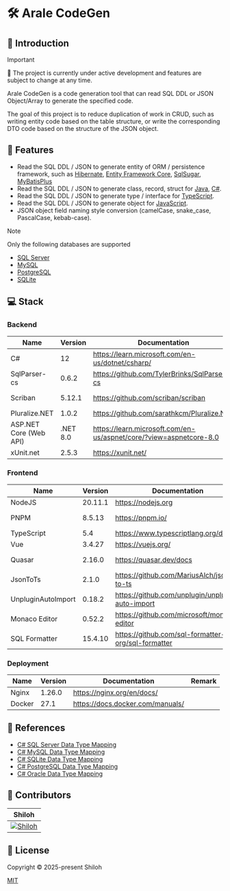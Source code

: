 # 🛠️ Arale CodeGen

## 🎤 Introduction

> [!IMPORTANT]
> 🚧 The project is currently under active development and features are subject to change at any time.

Arale CodeGen is a code generation tool that can read SQL DDL or JSON Object/Array to generate the specified code.

The goal of this project is to reduce duplication of work in CRUD, such as writing entity code based on the table
structure, or write the corresponding DTO code based on the structure of the JSON object.

## 🚀 Features

- Read the SQL DDL / JSON to generate entity of ORM / persistence framework, such
  as [Hibernate](https://hibernate.org/orm/), [Entity Framework Core](https://docs.microsoft.com/ef/),
  [SqlSugar](https://www.donet5.com/home/doc), [MyBatisPlus](https://baomidou.com/)
- Read the SQL DDL / JSON to generate class, record, struct
  for [Java](https://openjdk.org/), [C#](https://learn.microsoft.com/en-us/dotnet/csharp/).
- Read the SQL DDL / JSON to generate type / interface for [TypeScript](https://www.typescriptlang.org/).
- Read the SQL DDL / JSON to generate object for [JavaScript](https://developer.mozilla.org/en-US/docs/Web/JavaScript).
- JSON object field naming style conversion (camelCase, snake_case, PascalCase, kebab-case).

> [!NOTE]
> Only the following databases are supported

- [SQL Server](https://learn.microsoft.com/en-us/sql/?view=sql-server-ver16)
- [MySQL](https://www.mysql.com/)
- [PostgreSQL](https://www.postgresql.org/)
- [SQLite](https://www.sqlite.org/)

## 💻 Stack

### Backend

| Name                   | Version  | Documentation                                                        | Remark          |
|------------------------|----------|----------------------------------------------------------------------|-----------------|
| C#                     | 12       | <https://learn.microsoft.com/en-us/dotnet/csharp/>                   | Language        |
| SqlParser-cs           | 0.6.2    | <https://github.com/TylerBrinks/SqlParser-cs>                        | SQL Parser      |
| Scriban                | 5.12.1   | <https://github.com/scriban/scriban>                                 | Template Engine |
| Pluralize.NET          | 1.0.2    | <https://github.com/sarathkcm/Pluralize.NET>                         |                 |
| ASP.NET Core (Web API) | .NET 8.0 | <https://learn.microsoft.com/en-us/aspnet/core/?view=aspnetcore-8.0> | Web Framework   |
| xUnit.net              | 2.5.3    | <https://xunit.net/>                                                 | Unit Tests      |

### Frontend

| Name               | Version | Documentation                                        | Remark             |
|--------------------|---------|------------------------------------------------------|--------------------|
| NodeJS             | 20.11.1 | <https://nodejs.org>                                 |                    |
| PNPM               | 8.5.13  | <https://pnpm.io/>                                   | Package Manager    |
| TypeScript         | 5.4     | <https://www.typescriptlang.org/docs/>               |                    |
| Vue                | 3.4.27  | <https://vuejs.org/>                                 |                    |
| Quasar             | 2.16.0  | <https://quasar.dev/docs>                            | UI Framework       |
| JsonToTs           | 2.1.0   | <https://github.com/MariusAlch/json-to-ts>           | JSON to TypeScript |
| UnpluginAutoImport | 0.18.2  | <https://github.com/unplugin/unplugin-auto-import>   |                    |
| Monaco Editor      | 0.52.2  | <https://github.com/microsoft/monaco-editor>         | Code Editor        |
| SQL Formatter      | 15.4.10 | <https://github.com/sql-formatter-org/sql-formatter> | Code Format        |

### Deployment

| Name   | Version | Documentation                      | Remark |
|--------|---------|------------------------------------|--------|
| Nginx  | 1.26.0  | <https://nginx.org/en/docs/>       |        |
| Docker | 27.1    | <https://docs.docker.com/manuals/> |        |

## 📖 References

- [C# SQL Server Data Type Mapping](https://learn.microsoft.com/zh-cn/sql/language-extensions/how-to/c-sharp-to-sql-data-types?view=sql-server-ver16)
- [C# MySQL Data Type Mapping](https://zontroy.com/mysql-to-csharp-type-mapping)
- [C# SQLite Data Type Mapping](https://learn.microsoft.com/en-us/dotnet/standard/data/sqlite/types)
- [C# PostgreSQL Data Type Mapping](https://zontroy.com/postgresql-to-csharp-type-mapping)
- [C# Oracle Data Type Mapping](https://zontroy.com/oracle-to-csharp-type-mapping)

## 💪 Contributors

|                                             Shiloh                                              |
|:-----------------------------------------------------------------------------------------------:|
| [![Shiloh](https://avatars.githubusercontent.com/u/46670399?v=4)](https://github.com/shilohooo) |

## 🔖 License

Copyright © 2025-present Shiloh

[MIT](./LICENSE)
